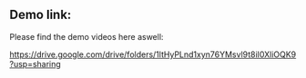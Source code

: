 ## Demo link:

Please find the demo videos here aswell:

https://drive.google.com/drive/folders/1ltHyPLnd1xyn76YMsvl9t8iI0XliOQK9?usp=sharing
